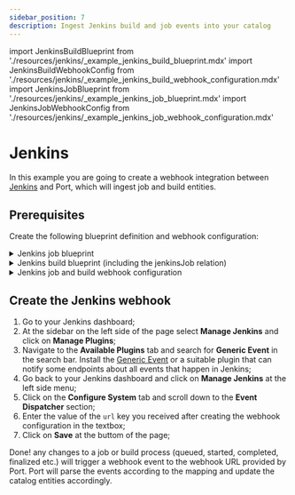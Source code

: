 ```yaml
---
sidebar_position: 7
description: Ingest Jenkins build and job events into your catalog
---
```


import JenkinsBuildBlueprint from './resources/jenkins/\_example_jenkins_build_blueprint.mdx'
import JenkinsBuildWebhookConfig from './resources/jenkins/\_example_jenkins_build_webhook_configuration.mdx'
import JenkinsJobBlueprint from './resources/jenkins/\_example_jenkins_job_blueprint.mdx'
import JenkinsJobWebhookConfig from './resources/jenkins/\_example_jenkins_job_webhook_configuration.mdx'

# Jenkins

In this example you are going to create a webhook integration between [Jenkins](https://www.jenkins.io/) and Port, which will ingest job and build entities.

## Prerequisites

Create the following blueprint definition and webhook configuration:

<details>
<summary>Jenkins job blueprint</summary>

<JenkinsJobBlueprint/>

</details>

<details>

<summary>Jenkins build blueprint (including the jenkinsJob relation)</summary>
<JenkinsBuildBlueprint/>

</details>

<details>

<summary>Jenkins job and build webhook configuration</summary>
<JenkinsBuildWebhookConfig/>

</details>

## Create the Jenkins webhook

1. Go to your Jenkins dashboard;
2. At the sidebar on the left side of the page select **Manage Jenkins** and click on **Manage Plugins**;
3. Navigate to the **Available Plugins** tab and search for **Generic Event** in the search bar. Install the [Generic Event](https://plugins.jenkins.io/generic-event/) or a suitable plugin that can notify some endpoints about all events that happen in Jenkins;
4. Go back to your Jenkins dashboard and click on **Manage Jenkins** at the left side menu;
5. Click on the **Configure System** tab and scroll down to the **Event Dispatcher** section;
6. Enter the value of the `url` key you received after creating the webhook configuration in the textbox;
7. Click on **Save** at the buttom of the page;

Done! any changes to a job or build process (queued, started, completed, finalized etc.) will trigger a webhook event to the webhook URL provided by Port. Port will parse the events according to the mapping and update the catalog entities accordingly.
